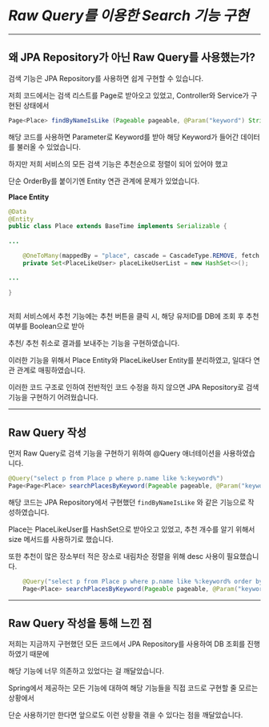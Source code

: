 # *Raw Query를 이용한 Search 기능 구현*



------



## 왜 JPA Repository가 아닌 Raw Query를 사용했는가?



검색 기능은 JPA Repository를 사용하면 쉽게 구현할 수 있습니다.

저희 코드에서는 검색 리스트를 Page로 받아오고 있었고, Controller와 Service가 구현된 상태에서

```java
Page<Place> findByNameIsLike (Pageable pageable, @Param("keyword") String keyword)
```

해당 코드를 사용하면 Parameter로 Keyword를 받아 해당 Keyword가 들어간 데이터를 불러올 수 있었습니다.

하지만 저희 서비스의 모든 검색 기능은 추천순으로 정렬이 되어 있어야 했고

단순 OrderBy를 붙이기엔 Entity 연관 관계에 문제가 있었습니다.

**Place Entity**

```java
@Data
@Entity
public class Place extends BaseTime implements Serializable {
    
...

    @OneToMany(mappedBy = "place", cascade = CascadeType.REMOVE, fetch = FetchType.EAGER)
    private Set<PlaceLikeUser> placeLikeUserList = new HashSet<>();

...
    
}
    
```



저희 서비스에서 추천 기능에는 추천 버튼을 클릭 시, 해당 유저ID를 DB에 조회 후 추천 여부를 Boolean으로 받아

추천/ 추천 취소로 결과를 보내주는 기능을 구현하였습니다.

이러한 기능을 위해서 Place Entity와 PlaceLikeUser Entity를 분리하였고, 일대다 연관 관계로 매핑하였습니다.

이러한 코드 구조로 인하여 전반적인 코드 수정을 하지 않으면 JPA Repository로 검색 기능을 구현하기 어려웠습니다.



------



## Raw Query 작성



먼저 Raw Query로 검색 기능을 구현하기 위하여 @Query 애너테이션을 사용하였습니다.

```java
@Query("select p from Place p where p.name like %:keyword%")
Page<Page<Place> searchPlacesByKeyword(Pageable pageable, @Param("keyword") String keyword);>
```

해당 코드는 JPA Repository에서 구현했던 `findByNameIsLike` 와 같은 기능으로 작성하였습니다.



Place는 PlaceLikeUser를 HashSet으로 받아오고 있었고, 추천 개수를 알기 위해서 size 메서드를 사용하기로 했습니다.

또한 추천이 많은 장소부터 적은 장소로 내림차순 정렬을 위해 desc 사용이 필요했습니다.

```java
    @Query("select p from Place p where p.name like %:keyword% order by p.placeLikeUserList.size desc")
    Page<Place> searchPlacesByKeyword(Pageable pageable, @Param("keyword") String keyword);
```



-------



## Raw Query 작성을 통해 느낀 점



저희는 지금까지 구현했던 모든 코드에서 JPA Repository를 사용하여 DB 조회를 진행하였기 때문에

해당 기능에 너무 의존하고 있었다는 걸 깨달았습니다.

Spring에서 제공하는 모든 기능에 대하여 해당 기능들을 직접 코드로 구현할 줄 모르는 상황에서

단순 사용하기만 한다면 앞으로도 이런 상황을 겪을 수 있다는 점을 깨달았습니다.
